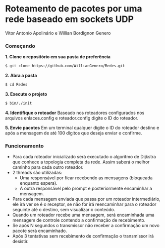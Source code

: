 # Roteamento de pacotes por uma rede baseado em sockets UDP
Vitor Antonio Apolinário e Willian Bordignon Genero

### Começando

**1. Clone o repositório em sua pasta de preferência**
```sh
$ git clone https://github.com/WillianGenero/Redes.git
```

**2. Abra a pasta**
```sh
$ cd Redes
```

 **3. Execute o projeto**
 ```sh
$ bin/./init
```

**4. Identifique o roteador**
Baseado nos roteadores configurados nos arquivos enlaces.config e roteador.config digite o ID do roteador.

**5. Envie pacotes**
Em um terminal qualquer digite o ID do roteador destino e após a mensagem de até 100 dígitos que deseja enviar e confirme.

### Funcionamento
- Para cada roteador inicializado será executado o algoritmo de Dijkstra que conhece a topologia completa da rede. Assim saberá o melhor caminho para cada outro roteador.
- 2 threads são utilizadas:
	-  Uma responsável por ficar recebendo as mensagens (bloqueada enquanto espera).
	-  A outra responsável pelo prompt e posteriormente encaminhar a mensagem.
- Para cada mensagem enviada que passa por um roteador intermediário, ele irá ver se é o receptor, se não for irá reencaminhar para o roteador seguinte até o destino, sem visualizar o conteúdo.
- Quando um roteador recebe uma mensagem, será encaminhada uma mensagem de controle contendo a confirmação de recebimento.
- Se após N segundos o transmissor não receber a confirmação um novo pacote será encaminhado.
- Após 3 tentativas sem recebimento de confirmação o transmissor irá desistir.